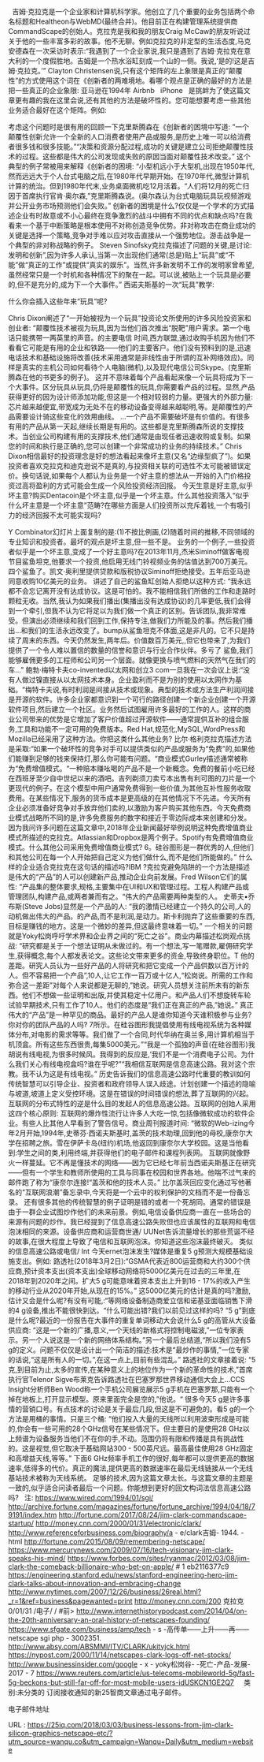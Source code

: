   
 吉姆·克拉克是一个企业家和计算机科学家。他创立了几个重要的业务包括两个命名标题和Healtheon与WebMD(最终合并)。他目前正在构建管理系统提供商CommandScape的创始人。克拉克是我和我的朋友Craig McCaw的朋友听说过关于他的一些丰富多彩的故事。他不无聊。例如克拉克的非定型的生活态度,马克安德森在一次采访时表示:“我遇到了一个企业家说,我只是遇到了吉姆·克拉克在意大利的一个度假胜地。吉姆是一个热水浴缸刻成一个山的一侧。我说,‘是的!这是吉姆·克拉克。’” 
 Clayton Christensen说,只有这个矩阵的左上象限是真正的“颠覆性”的方式使用这个词在《创新者的两难境地。看哪个观点是正确的最好的方法是把一些真正的企业象限: 
 亚马逊在1994年 
 Airbnb 
   
 iPhone 
   
 是挑衅为了使这篇文章更有趣的我在这里会说,还有其他的方法是破坏性的。您可能想要考虑一些其他业务适合最好在这个矩阵。例如: 
  
 考虑这个问题时是很有用的回顾一下克里斯腾森在《创新者的困境中写道: 
 ”一个颠覆性创新允许一个全新的人口消费者使用产品或服务,是历史上唯一可以给消费者很多钱和很多技能。”“决策和资源分配过程,成功的关键是建立公司拒绝颠覆性技术的过程。这些都是伟大的公司发现或失败的原因当面对颠覆性技术改变。” 
 这个典型的例子常被用来解释《创新者的困境: 
 “小型机远小于大型机,出现在1950年代,然而远远大于个人台式电脑之后,在1980年代早期开始。在1970年代,微型计算机计算的统治。但到1980年代末,业务桌面微机吃12月活着。“人们将12月的死亡归因于首席执行官肯·奥尔森,”克里斯腾森说。(奥尔森认为台式电脑玩具玩视频游戏并公开业务市场预测他们会失败。” 
 创新者的困境是什么?仅仅是一个学术的方式描述企业有时故意或不小心最终在竞争激烈的战斗中拥有不同的优点和缺点吗?在我看来一个基于中断策略是根本使用不对称创造竞争优势。非对称攻击在商业成功的关键是选择一个策略,竞争对手难以应对攻击直接从一个强势地位。游击战争是一个典型的非对称战略的例子。 
 Steven Sinofsky克拉克描述了问题的关键,是讨论: 
 发明和创新”,因为许多人承认,当第一次出现他们通常(总是)贴上“玩具”或“不能”做“真正的工作”或提供“真实的娱乐”。当然,许多新发明不工作的发明家曾希望,虽然经常只是一个时机和各种情况下的聚在一起。可以说,被贴上一个玩具是必要的,但不是充分的,成为下一个大事件。” 
 西诺夫斯基的一次“玩具”教学: 
  
 什么你会插入这些年来“玩具”呢? 
  
 Chris Dixon阐述了“一开始被视为一个玩具”投资论文所使用的许多风险投资家和创业者: 
 “颠覆性技术被视为玩具,因为当他们首次推出“脱靶”用户需求。第一个电话只能携带一两英里的声音。的主要电信 
 时间,西方联盟,通过收购手机因为他们不看看它可能是有用的企业和铁路——他们的主要客户。他们没有预料到的是,迅速电话技术和基础设施将改善(技术采用通常是非线性由于所谓的互补网络效应)。同样是真实的主机公司如何看待个人电脑(微机),以及现代电信公司Skype。(克里斯腾森在他的书更多的例子)。 
 这并不意味着每个产品看起来像一个玩具将成为下一个大事件。区分玩具从玩具,仍将是颠覆性的玩具,你需要看产品的过程。显然,产品获得更好的因为设计师添加功能,但这是一个相对较弱的力量。更强大的外部力量:芯片越来越便宜,带宽成为无处不在的移动设备变得越来越聪明,等。是颠覆性的产品需要设计骑这些变化的效用曲线。 
 …一个产品不需要破坏是有价值的。有很多有用的产品从第一天起,继续长期是有用的。这些都是克里斯腾森所说的支撑技术。当创业公司构建有用的支撑技术,他们通常是由现任者迅速收购或复制。如果您的时间和执行是正确的,您可以创建一个非常成功的业务的持续技术。” 
 Chris Dixon相信最好的投资理念是好的想法看起来像坏主意(又名“边缘型疯了”)。如果投资者喜欢克拉克和迪克逊说不是真的,与投资相关联的可选性不太可能被错误定价。换句话说,如果每个人都认为业务是一个好主意的想法从一开始的入门价格投资过高将盈利的方式可能会生成一个风险投资经济回报。 
 今天生意是好主意,似乎坏主意?购买Dentacoin是个坏主意,似乎是一个坏主意。什么其他投资落入“似乎什么坏主意是一个坏主意”范畴?在哪些方面是人们投资所以充斥着钱,一个有吸引力的经济回报不太可能实现吗? 
  
 Y Combinator幻灯片上面复制的是:(1)不按比例画,(2)随着时间的推移,不同领域的专业知识和投资者。最坏的观点是坏主意,但一些不是。 
 业务的一个例子,一些投资者似乎是一个坏主意,变成了一个好主意吗?在2013年11月,杰米Siminoff做客电视节目鲨鱼坦克,他要求一个投资,他启用无线门铃视频业务的估值达到700万美元。四个鲨鱼了。凯文·奥利里提供贷款和版税协议Siminoff拒绝接受。五年后亚马逊同意收购10亿美元的业务。 
 讲述了自己的鲨鱼缸创始人拒绝以这种方式: 
 “我永远都不会忘记离开没有达成协议。这是可怕的。我不能相信我们所做的工作和走路时颗粒无收。当然,我认为如果我们播出(集播出没有达成协议)的几率更低,我们会得到一个牵引,但我不认为它将足以为我们做一个真正的区别。告诉团队,我非常难受。但演出必须继续和我们回到工作,保持专注,做我们力所能及的事。然后我们播出…和我们的生活永远改变了。bump从鲨鱼坦克不体面,这是非凡的。它不只是持续了周末的东西。今天仍然发生,两年后。价值数百万美元,,但它也带来了,为我们提供了一个令人难以置信的数量的信誉和意识与行业合作伙伴。多亏了 
 鲨鱼,我们能够雇佣更多的工程师和公司另一个层面。就像更换与喷气燃料的天然气在我们的车…” 
 鲍勃·梅特卡夫co-invented以太网和创立3 com一旦我在一次会议上说:“没有人做过镍直接从以太网技术本身。企业盈利而不是为别的使用以太网作为基础。“梅特卡夫说,有时利润是间接从技术或现象。典型的技术或方法生产利润间接是开源的软件。许多企业家都意识到一个可行的路径创建一个新企业创建一个开源软件项目,然后建立一个社区。业务然后试图雇用许多最好的工作的人。这样的商业公司带来的优势是它增加了客户价值超过开源软件——通常提供互补的组合服务,工具和功能不一定可用的免费版本。Red Hat,规范化,MySQL,WordPress和Mozilla已经采用了这种方法。你把这类什么其他业务? 
 比尔·格利克拉克描述方法是采取:“如果一个破坏性的竞争对手可以提供类似的产品或服务为“免费”的,如果他们能赚到足够的钱来保持灯,那么你可能有问题。“商业模式Gurley描述通常被称为“免费增值模式。“一种赔本赚吆喝的产品不是一个新概念。免费的餐前小吃已经在西班牙至少自中世纪以来的酒吧。吉列剃须刀卖亏本出售有利可图的刀片是一个更现代的例子。在这个模型中用户通常免费得到一些价值,为其他互补性服务收取费用。在某些情况下,服务的货币成本是更高级的在其他情况下不先进。今天所有企业必须准备好竞争对手放弃他们卖的,以激励为客户购买其他东西。今天免费商业模式战略所不同的是,许多免费服务的数字和接近于零边际成本来创建和分发。 
 因为我问许多问题在这篇文章中,2018年企业新闻最好举例说明这种免费增值商业模式所描述的克拉克。Atlassian和Dropbox是两个例子。Spotify有免费增值商业模式。什么其他公司采用免费增值商业模式? 
 6。硅谷图形是一群优秀的人,但他们和其他公司在每一个人开始把自己定义为他们做什么,而不是他们所能做的。” 
 什么样的企业适合克拉克在这句话的描述吗?IBM ?克拉克避免陷阱的一个方法是描述是伟大的“产品”的人可以创建新产品,推动企业向前发展。Fred Wilson它们的属性: 
 “产品集的整体要求,规格,主要集中在UI和UX和管理过程。工程人构建产品或管理团队,构建产品,或两者兼而有之。“伟大的产品需要两种类型的人。 
 史蒂夫•乔布斯(Steve Jobs)显然是一个产品的人: 
 “我的激情已经建立一个持久的公司,人的动机做出伟大的产品。的产品,而不是利润,是动力。斯卡利抛弃了这些重要的东西,目标是赚钱的地方。这是一个微妙的差异,但这最终意味着一切。” 
 一个相关的问题就是Yoky松岗呼吁学术界和企业界之间的“死亡之谷”。商业内幕描述松岗观点挑战: 
 “研究都是关于一个想法证明从未做过的。有一个想法,写一笔赠款,雇佣研究学生,获得概念,每个人都发表论文。这些论文带来更多的资金,导致终身职位。T 
 他的差距。研究人员认为一些好产品的人将研究和把它变成一个产品供数以百万计的人。但不容易把一个产品”,10人,让它工作一百万或十亿人,“松岗说。所需的工作和弥合这一差距”对每个人来说都是无聊的,”她说。研究人员想关注前所未有的新东西。他们不想做一些证明和出版,并使其稳定十亿用户。和产品人们不想旋转车轮试验早期技术,只有工作了10人。他们的态度是“我们正在真正的产品,”她说。” 
 真正伟大的“产品”是一种罕见的商品。最好的产品人是谁你知道今天谁积极参与业务?你对你的团队产品的人吗? 
 7所示。在硅谷图形我提倡使用有线电视系统为各种媒体分布,对电影的需求等等。我们做了一个合同,时代华纳在奥兰多,用计算机相当于机顶盒。所有这些东西很贵,每集5000美元。”“我是一个孤独的声音(在硅谷图形)我胡说有线电视,为很多时候风。我得到的反应是,‘我们不是一个消费电子公司。为什么我们关心有线电视盒吗?谁在乎呢?”“我相信互联网是信息高速公路。我对这个宗教。我不认为这是有线电视。” 
 历史告诉我们的信息高速公路时代重要的教训如何传统智慧可以引导企业、投资者和政府领导人误入歧途。计划创建一个描述的隐喻与坡道,坡道上定义受控环境。这是在错误的时间错误的想法,葬了互联网的兴起。 
 互联网的分布式特性的逆是什么目的发起人的信息高速公路。互联网的创始人采用这四个核心原则: 
 互联网的爆炸性流行让许多人大吃一惊,包括像微软成功的软件企业。有些人比其他人早看到了警告信号。商业周刊报道时间: 
 “微软的Web-izing今年2月开始,1994年,史蒂芬·西诺夫斯基时,盖茨的技术助理,回到他的母校,康奈尔大学在招聘之旅。雪在伊萨卡岛(纽约)机场,他返回到康奈尔大学校园。这是当他看到:学生之间的类,利用终端,并获得他们的电子邮件和课程列表网。 
 互联网就像野火一样蔓延。它不再是懂技术的网络——因为它已经七年前当西诺夫斯基正在研究——但有一个学生和教师所使用的工具与同事在校园和世界各地。他喘不过气来的邮件跑了称为“康奈尔连接!“盖茨和他的技术人员。” 
 比尔盖茨回应变化通过写他著名的“互联网浪潮”备忘录中,今天将是一个云中的权利保护的文档而不是一份备忘录。 
 还有很多其他的传统智慧的例子证明是错的或者一个死胡同。通常的错误是由于一群企业试图炒作他们的未来前景。例如,电信设备供应商一直在一些场合的来源有问题的炒作。我已经提到了信息高速公路失败但也应该属性的互联网和电信泡沫相同的来源。设备供应商和运营商世通/ UUNet告诉流量增长的那些荒诞不经的故事,在很大程度上导致了电信和互联网泡沫。你知道这些泡沫最终破灭。 
 类似的信息高速公路或电信/ Int 
 今天ernet泡沫发生?媒体是重复5 g预测大规模基础设施支出。例如: 
 路透社(2018年3月2日):“GSMA代表近800运营商和大约300个供应商,预计资本支出(资本支出)全球移动网络将5000亿美元在过去的三年里,在2018年到2020年之间。扩大5 g可能意味着资本支出上升到16 - 17%的收入产生的移动行业从2020年开始,从现在的15%。” 
 这5000亿美元的估计是真的吗?激励,估计又会是什么呢?有没有可能,:“等网络设备制造商爱立信和诺基亚面临销售下滑的4 g设备,推出不能很快到达。“什么可能出错?我们以前见过这样的吗? 
 “5 g”到底是什么呢?最近的一份报告在大事件的重复单词移动大会说什么5 g的高管从大设备供应商: 
 “这是一个新的广播,意义,一个天线的新格式将控制电磁波,”一位专家表示。另一个人说这是一个新的网络体系结构。”另一个最后总结道,“所以我们没有5 g的定义。问题不仅仅是设计出一个简洁的描述:技术是“最炒作的事情,”一位专家的话说,“这是所有人的一切。”,在这一点上,目前有些混乱。” 
 路透社的文章接着说: 
 “5克,到目前为止,太多的宣传,在某种意义上的地位作为一个新的革命性的技术,”首席执行官Telenor Sigve布莱克告诉路透社在巴塞罗那世界移动通信大会上…CCS Insight分析师Ben Wood称一个手机公司展览展示5 g手机在巴塞罗那,只能有一个掉在地板上,打开显示模型。原来里面完全是空的,”他说。“ 
 很多今天5 g是许多事情的营销口号。有点技术的讨论是关于最后几段,但这是不可避免的。看5 g的一个方法是用桶的事情。只是三个桶: 
 “他们投入大量的天线所以利用波束形成是可能的,你会有一些可用的28个GHz信号在某些情况下。但主要目的是使用28 GHz以上频谱为设备服务当他们不在你的手,不动。范围仍将有限和传播是具有挑战性的。这是视觉,但它取决于基础网站300 - 500英尺远。最高最佳使用28 GHz固定和高增益天线,等等。” 
 下面6 GHz频率手机工作的很好,每年都可以提供更高的数据速率,低得多的代价。真正的魔法,提供更高的数据速率在最后无线链接从一个无线基站技术被称为天线系统。 
 足够的技术,因为这篇文章太长。与这篇文章的主题是一致的,似乎适合问读者最后一个问题。你能想到更好的回文构词法信息高速公路吗? 
   
 注: 
 https://www.wired.com/1994/01/sgi/ 
 http://archive.fortune.com/magazines/fortune/fortune_archive/1994/04/18/79191/index.htm 
 http://fortune.com/2017/08/24/jim-clark-commandscape-startup/ 
 http://money.cnn.com/2000/01/31/electronic/clark/ 
 http://www.referenceforbusiness.com/biography/a - e/clark吉姆- 1944. - html 
 http://fortune.com/2015/08/09/remembering-netscape/ 
 https://www.mercurynews.com/2009/07/16/tech-visionary-jim-clark-speaks-his-mind/ 
 https://www.forbes.com/sites/ryanmac/2012/03/08/jim-clark-the-comeback-billionaire-who-bet-on-apple/ # 1 eb2116377c9 
 https://engineering.stanford.edu/news/stanford-engineering-hero-jim-clark-talks-about-innovation-and-embracing-change 
 http://www.nytimes.com/2007/12/26/business/26real.html?_r=1&ref=business&pagewanted=print 
 http://money.cnn.com/200 
 克拉克0/01/31 /电子/ / #前> 
 http://www.internethistorypodcast.com/2014/04/on-the-20th-anniversary-an-oral-history-of-netscapes-founding/ 
 https://www.sfgate.com/business/amp/tech - s -高传单——上升——再——netscape sgi php - 3002351. 
 http://www.absy.com/ABSMMI/ITV/CLARK/ukitvjck.html 
 https://nypost.com/2000/11/14/netscapes-clark-logs-off-net-stocks/ 
 http://www.businessinsider.com/google - x - yoky松岗谷- -死亡-产品-发展- 2017 - 7 
 https://www.reuters.com/article/us-telecoms-mobileworld-5g/fast-5g-beckons-but-still-far-off-for-most-mobile-users-idUSKCN1GE2Q7 
   
   
 类别:未分类的 
 订阅接收通知的新25智商文章通过电子邮件。 
  
  
 电子邮件地址 
  
  
  
  
  
  
  
  
  
  
  
 URL : https://25iq.com/2018/03/03/business-lessons-from-jim-clark-silicon-graphics-netscape-etc/?utm_source=wanqu.co&utm_campaign=Wanqu+Daily&utm_medium=website